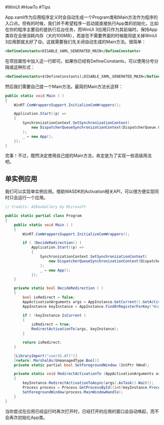 #WinUI #HowTo #Tips 

App.xaml作为应用程序定义时会自动生成一个Program类和Main方法作为程序的入口点。但有的时候，我们并不希望程序一启动就直接执行App类的初始化，比如在你的程序主要目的是执行后台任务，而WinUI 3应用只作为其前端时。保持App类存在会很消耗内存（大约100MB），若是在不需要界面的时候能彻底关掉WinUI 3应用那就太好了😋。这就需要我们先关闭自动生成的Main方法。很简单：

```xml
<DefineConstants>DISABLE_XAML_GENERATED_MAIN</DefineConstants>
```

在项目属性中加入这一行即可。如果你已经有DefineConstants，可以使用分号分隔或这种形式：

```xml
<DefineConstants>$(DefineConstants);DISABLE_XAML_GENERATED_MAIN</DefineConstants>
```

然后我们需要自己搓一个Main方法。最简的Main方法长这样：

```csharp
public static void Main ( )
{
	WinRT.ComWrappersSupport.InitializeComWrappers();

	Application.Start((p) =>
	{
		SynchronizationContext.SetSynchronizationContext(
			new DispatcherQueueSynchronizationContext(DispatcherQueue.GetForCurrentThread())
		);
		_ = new App();
	});
}
```

完事！不过，既然决定使用自己搓的Main方法，肯定是为了实现一些高级用法吧。

## 单实例应用

我们可以实现单实例应用。借助WASDK的Activation相关API，可以很方便实现同时只会运行一个应用。

```csharp
// Credits: AIDevGallery by Microsoft

public static partial class Program
{
    public static void Main ( )
    {
        WinRT.ComWrappersSupport.InitializeComWrappers();

        if ( !DecideRedirection() )
            Application.Start((p) =>
            {
                SynchronizationContext.SetSynchronizationContext(
                    new DispatcherQueueSynchronizationContext(DispatcherQueue.GetForCurrentThread())
                );
                _ = new App();
            });
    }

    private static bool DecideRedirection ( )
    {
        bool isRedirect = false;
        AppActivationArguments args = AppInstance.GetCurrent().GetActivatedEventArgs();
        AppInstance keyInstance = AppInstance.FindOrRegisterForKey("WinUIBase.DemoApp");

        if ( !keyInstance.IsCurrent )
        {
            isRedirect = true;
            RedirectActivationTo(args, keyInstance);
        }

        return isRedirect;
    }

    [LibraryImport("user32.dll")]
    [return: MarshalAs(UnmanagedType.Bool)]
    private static partial bool SetForegroundWindow (IntPtr hWnd);

    private static void RedirectActivationTo (AppActivationArguments args, AppInstance keyInstance)
    {
        keyInstance.RedirectActivationToAsync(args).AsTask().Wait();
        Process process = Process.GetProcessById((int)keyInstance.ProcessId);
        SetForegroundWindow(process.MainWindowHandle);
    }
}
```

当你尝试在应用已经运行时再次打开时，已经打开的应用的窗口会自动唤起，而不会再次初始化App类。
